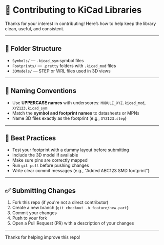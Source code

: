 # 🤝 Contributing to KiCad Libraries

Thanks for your interest in contributing! Here’s how to help keep the library clean, useful, and consistent.

---

## 📁 Folder Structure

- `Symbols/` — `.kicad_sym` symbol files
- `Footprints/` — `.pretty` folders with `.kicad_mod` files
- `3DModels/` — STEP or WRL files used in 3D views

---

## 📏 Naming Conventions

- Use **UPPERCASE names** with underscores: `MODULE_XYZ.kicad_mod`, `XYZ123.kicad_sym`
- Match the **symbol and footprint names** to datasheets or MPNs
- Name 3D files exactly as the footprint (e.g., `XYZ123.step`)

---

## 🧪 Best Practices

- Test your footprint with a dummy layout before submitting
- Include the 3D model if available
- Make sure pins are correctly mapped
- Run `git pull` before pushing changes
- Write clear commit messages (e.g., "Added ABC123 SMD footprint")

---

## ✅ Submitting Changes

1. Fork this repo (if you're not a direct contributor)
2. Create a new branch (`git checkout -b feature/new-part`)
3. Commit your changes
4. Push to your fork
5. Open a Pull Request (PR) with a description of your changes

---

Thanks for helping improve this repo!
